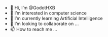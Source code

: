 - 👋 Hi, I’m @GodotHXB
- 👀 I’m interested in computer science
- 🌱 I’m currently learning Artificial Intelligence
- 💞️ I’m looking to collaborate on ...
- 📫 How to reach me ...

<!---
GodotHXB/GodotHXB is a ✨ special ✨ repository because its `README.md` (this file) appears on your GitHub profile.
You can click the Preview link to take a look at your changes.
--->
